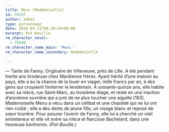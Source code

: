 ```yaml
---
title: Menu (Mademoiselle)
id: 76337
author: admin
type: personnage
date: 2010-03-11T08:29:54+00:00
excerpt: Pot-Bouille
rm_character_novel:
  - 75940
rm_character_name_main: 'Menu '
rm_character_name_secondary: Mademoiselle

---
```

— Tante de Fanny. Originaire de Villeneuve, près de Lille. A été pendant trente ans brodeuse chez Mardienne frères. Ayant hérité d’une maison au pays, elle a eu la chance de la louer en viager, mille francs par an, à des gens qui croyaient l’enterrer le lendemain. A soixante-quinze ans, elle habite avec sa nièce, rue Saint-Marc, au troisième étage, et reste en une inaction d’ancienne ouvrière qui a juré de ne plus toucher une aiguille [163]. Mademoiselle Menu a vécu dans un célibat et une chasteté qui ne lui ont rien coûté ; elle a des dents de jeune fille, un visage blanc et reposé de sœur tourière. Pour assurer l’avenir de Fanny, elle lui a cherché un vieil entreteneur et elle vit entre sa nièce et Narcisse Bachelard, dans une heureuse bonhomie. _(Pot-Bouille.)_